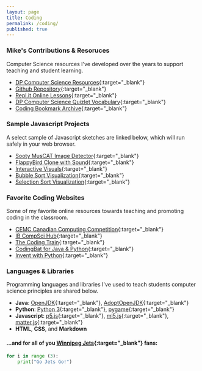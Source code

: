 ```yaml
---
layout: page
title: Coding
permalink: /coding/
published: true
---
```


### Mike's Contributions & Resoruces
Computer Science resources I've developed over the years to support teaching and student learning.
- [DP Computer Science Resources](www.google.ca){:target="_blank"}
- [Github Repository](https://github.com/mvpoirier/){:target="_blank"}
- [Repl.it Online Lessons](https://repl.it/@mpoirier){:target="_blank"}
- [DP Computer Science Quizlet Vocabulary](https://quizlet.com/mvpoirier/folders/dp-computer-science){:target="_blank"}
- [Coding Bookmark Archive](/media/compsci_bookmarks.html){:target="_blank"}

### Sample Javascript Projects
A select sample of Javascript sketches are linked below, which will run safely in your web browser.
- [Sooty MusCAT Image Detector](https://raw.githack.com/mvpoirier/Javascript/master/sootyDetector/index.html){:target="_blank"}
- [FlappyBird Clone with Sound](https://rawcdn.githack.com/mvpoirier/Javascript/10c9ddfab73272a126eefb6ac23b20ef061236a2/flappyBirdClones/WEEK3/index.html){:target="_blank"}
- [Interactive Visuals](https://raw.githack.com/mvpoirier/Javascript/master/squareCircle/index.html){:target="_blank"}
- [Bubble Sort Visualization](https://raw.githack.com/mvpoirier/Javascript/master/sortingVisualization/bubbleSort.html){:target="_blank"}
- [Selection Sort Visualization](https://raw.githack.com/mvpoirier/Javascript/master/sortingVisualization/selectionSort.html){:target="_blank"}

### Favorite Coding Websites
Some of my favorite online resources towards teaching and promoting coding in the classroom.
- [CEMC Canadian Computing Competition](https://cemc.uwaterloo.ca/contests/computing.html){:target="_blank"}
- [IB CompSci Hub](http://ib.compscihub.net/){:target="_blank"}
- [The Coding Train](https://thecodingtrain.com/){:target="_blank"}
- [CodingBat for Java & Python](https://codingbat.com/python){:target="_blank"}
- [Invent with Python](https://inventwithpython.com/){:target="_blank"}

### Languages & Libraries
Programming languages and libraries I've used to teach students computer science principles are shared below.
- **Java**: [OpenJDK](https://openjdk.java.net/){:target="_blank"}, [AdoptOpenJDK](https://adoptopenjdk.net/){:target="_blank"}
- **Python**: [Python 3](https://www.python.org/downloads/){:target="_blank"}, [pygame](https://www.pygame.org/news){:target="_blank"}
- **Javascript**: [p5.js](https://p5js.org/){:target="_blank"}, [ml5.js](https://ml5js.org/){:target="_blank"}, [matter.js](https://brm.io/matter-js/){:target="_blank"}
- **HTML**, **CSS**, and **Markdown**

#### ...and for all of you [Winnipeg Jets](https://www.nhl.com/jets){:target="_blank"} fans:
```python
for i in range (3):
    print("Go Jets Go!")
```